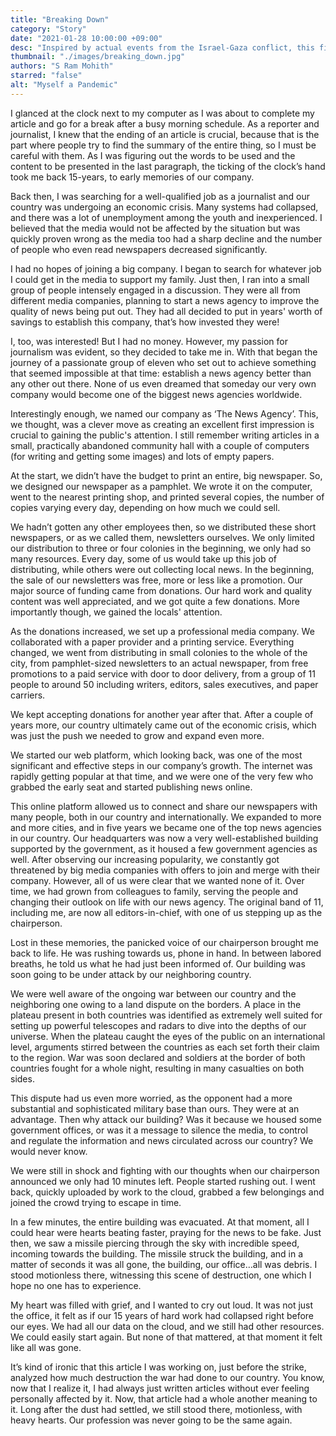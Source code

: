 ```yaml
---
title: "Breaking Down"
category: "Story"
date: "2021-01-28 10:00:00 +09:00"
desc: "Inspired by actual events from the Israel-Gaza conflict, this fictional narration depicts the growth of news agency and it’s consequences, narrated by one of the employees. "
thumbnail: "./images/breaking_down.jpg"
authors: "S Ram Mohith"
starred: "false"
alt: "Myself a Pandemic"
---
```

I glanced at the clock next to my computer as I was about to complete my article and go for a break after a busy morning schedule. As a reporter and journalist, I knew that the ending of an article is crucial, because that is the part where people try to find the summary of the entire thing, so I must be careful with them.
As I was figuring out the words to be used and the content to be presented in the last paragraph, the ticking of the clock’s hand took me back 15-years, to early memories of our company. 

Back then, I was searching for a well-qualified job as a journalist and our country was undergoing an economic crisis. Many systems had collapsed, and there was a lot of unemployment among the youth and inexperienced. I believed that the media would not be affected by the situation but was quickly proven wrong as the media too had a sharp decline and the number of people who even read newspapers decreased significantly.

I had no hopes of joining a big company. I began to search for whatever job I could get in the media to support my family. Just then, I ran into a small group of people intensely engaged in a discussion. They were all from different media companies, planning to start a news agency to improve the quality of news being put out. They had all decided to put in years' worth of savings to establish this company, that’s how invested they were!

I, too, was interested! But I had no money. However, my passion for journalism was evident, so they decided to take me in. With that began the journey of a passionate group of eleven who set out to achieve something that seemed impossible at that time: establish a news agency better than any other out there. None of us even dreamed that someday our very own company would become one of the biggest news agencies worldwide. 

Interestingly enough, we named our company as ‘The News Agency’. This, we thought, was a clever move as creating an excellent first impression is crucial to gaining the public's attention. I still remember writing articles in a small, practically abandoned community hall with a couple of computers (for writing and getting some images) and lots of empty papers.

At the start, we didn’t have the budget to print an entire, big newspaper. So, we designed our newspaper as a pamphlet. We wrote it on the computer, went to the nearest printing shop, and printed several copies, the number of copies varying every day, depending on how much we could sell.

We hadn’t gotten any other employees then, so we distributed these short newspapers, or as we called them, newsletters ourselves. We only limited our distribution to three or four colonies in the beginning, we only had so many resources. Every day, some of us would take up this job of distributing, while others were out collecting local news. In the beginning, the sale of our newsletters was free, more or less like a promotion. Our major source of funding came from donations. Our hard work and quality content was well appreciated, and we got quite a few donations. More importantly though, we gained the locals' attention.

As the donations increased, we set up a professional media company. We collaborated with a paper provider and a printing service. Everything changed, we went from distributing in small colonies to the whole of the city, from pamphlet-sized newsletters to an actual newspaper, from free promotions to a paid service with door to door delivery, from a group of 11 people to around 50 including writers, editors, sales executives, and paper carriers.

We kept accepting donations for another year after that. After a couple of years more, our country ultimately came out of the economic crisis, which was just the push we needed to grow and expand even more.

We started our web platform, which looking back, was one of the most significant and effective steps in our company’s growth. The internet was rapidly getting popular at that time, and we were one of the very few who grabbed the early seat and started publishing news online.

This online platform allowed us to connect and share our newspapers with many people, both in our country and internationally. We expanded to more and more cities, and in five years we became one of the top news agencies in our country. Our headquarters was now a very well-established building supported by the government, as it housed a few government agencies as well. After observing our increasing popularity, we constantly got threatened by big media companies with offers to join and merge with their company. However, all of us were clear that we wanted none of it. Over time, we had grown from colleagues to family, serving the people and changing their outlook on life with our news agency. The original band of 11, including me, are now all editors-in-chief, with one of us stepping up as the chairperson.

Lost in these memories, the panicked voice of our chairperson brought me back to life. He was rushing towards us, phone in hand. In between labored breaths, he told us what he had just been informed of. Our building was soon going to be under attack by our neighboring country.

We were well aware of the ongoing war between our country and the neighboring one owing to a land dispute on the borders. A place in the plateau present in both countries was identified as extremely well suited for setting up powerful telescopes and radars to dive into the depths of our universe. When the plateau caught the eyes of the public on an international level, arguments stirred between the countries as each set forth their claim to the region. War was soon declared and soldiers at the border of both countries fought for a whole night, resulting in many casualties on both sides.

This dispute had us even more worried, as the opponent had a more substantial and sophisticated military base than ours. They were at an advantage. Then why attack our building? Was it because we housed some government offices, or was it a message to silence the media, to control and regulate the information and news circulated across our country? We would never know.

We were still in shock and fighting with our thoughts when our chairperson announced we only had 10 minutes left. People started rushing out. I went back, quickly uploaded by work to the cloud, grabbed a few belongings and joined the crowd trying to escape in time.

In a few minutes, the entire building was evacuated. At that moment, all I could hear were hearts beating faster, praying for the news to be fake. Just then, we saw a missile piercing through the sky with incredible speed, incoming towards the building. The missile struck the building, and in a matter of seconds it was all gone, the building, our office…all was debris. I stood motionless there, witnessing this scene of destruction, one which I hope no one has to experience.

My heart was filled with grief, and I wanted to cry out loud. It was not just the office, it felt as if our 15 years of hard work had collapsed right before our eyes. We had all our data on the cloud, and we still had other resources. We could easily start again. But none of that mattered, at that moment it felt like all was gone.

It’s kind of ironic that this article I was working on, just before the strike, analyzed how much destruction the war had done to our country. You know, now that I realize it, I had always just written articles without ever feeling personally affected by it. Now, that article had a whole another meaning to it. 
Long after the dust had settled, we still stood there, motionless, with heavy hearts. Our profession was never going to be the same again.



